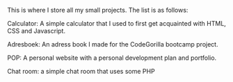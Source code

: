 This is where I store all my small projects. The list is as follows:

Calculator: A simple calculator that I used to first get acquainted with HTML, CSS and Javascript.

Adresboek: An adress book I made for the CodeGorilla bootcamp project.

POP: A personal website with a personal development plan and portfolio.

Chat room: a simple chat room that uses some PHP

